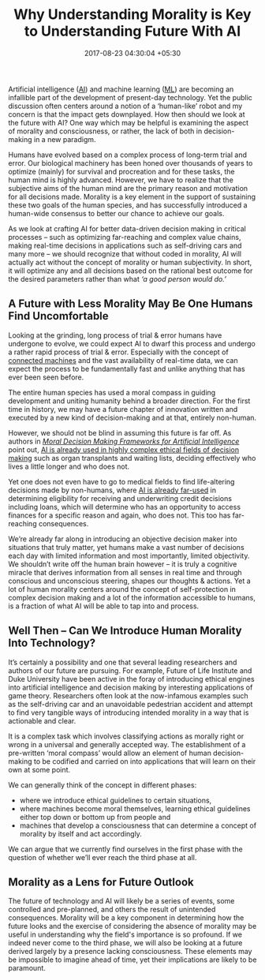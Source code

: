 ﻿---
title: Why Understanding Morality is Key to Understanding Future With AI
date: 2017-08-23 04:30:04 +05:30
categories:
- Artificial Intelligence
- Enabling Technologies
- Insights
- Machine Learning
tags:
- Artificial Intelligence
- Enabling Technologies
- artificial intelligence
- Asia
- Europe
- insights
- US
layout: post
type: post
status: publish
category:
- Enabling Technologies
- Artificial Intelligence
- Insights
- Machine Learning
Markets:
- Artificial Intelligence
- Enabling Technologies
- artificial intelligence
- Asia
- Europe
- insights
- US
Person: Markus Lampinen
---

<p>Artificial intelligence (<a href="https://letstalkpayments.com/ai-most-defining-technology-banking-industry/">AI</a>) and machine learning (<a href="https://letstalkpayments.com/racing-into-machine-learning-data-readiness-and-developing-world/">ML</a>) are becoming an infallible part of the development of present-day technology. Yet the public discussion often centers around a notion of a ‘human-like’ robot and my concern is that the impact gets downplayed. How then should we look at the future with AI? One way which may be helpful is examining the aspect of morality and consciousness, or rather, the lack of both in decision-making in a new paradigm.</p>
<p>Humans have evolved based on a complex process of long-term trial and error. Our biological machinery has been honed over thousands of years to optimize (mainly) for survival and procreation and for these tasks, the human mind is highly advanced. However, we have to realize that the subjective aims of the human mind are the primary reason and motivation for all decisions made. Morality is a key element in the support of sustaining these two goals of the human species, and has successfully introduced a human-wide consensus to better our chance to achieve our goals. </p>
<p>As we look at crafting AI for better data-driven decision making in critical processes – such as optimizing far-reaching and complex value chains, making real-time decisions in applications such as self-driving cars and many more – we should recognize that without coded in morality, AI will actually act without the concept of morality or human subjectivity. In short, it will optimize any and all decisions based on the rational best outcome for the desired parameters rather than what <i>‘a good person would do.’</i></p>
<h2>A Future with Less Morality May Be One Humans Find Uncomfortable</h2>
<p>Looking at the grinding, long process of trial &amp; error humans have undergone to evolve, we could expect AI to dwarf this process and undergo a rather rapid process of trial &amp; error. Especially with the concept of <a href="https://letstalkpayments.com/how-m2m-technology-can-transform-retail/">connected machines</a> and the vast availability of real-time data, we can expect the process to be fundamentally fast and unlike anything that has ever been seen before.</p>
<p>The entire human species has used a moral compass in guiding development and uniting humanity behind a broader direction. For the first time in history, we may have a future chapter of innovation written and executed by a new kind of decision-making and at that, entirely non-human.</p>
<p>However, we should not be blind in assuming this future is far off. As authors in <a href="https://users.cs.duke.edu/~conitzer/moralAAAI17.pdf"><i>Moral Decision Making Frameworks for Artificial Intelligence</i></a> point out, <a href="https://letstalkpayments.com/8-industries-that-ai-will-change-forever/">AI is already used in highly complex ethical fields of decision making</a> such as organ transplants and waiting lists, deciding effectively who lives a little longer and who does not. </p>
<p>Yet one does not even have to go to medical fields to find life-altering decisions made by non-humans, where <a href="https://news.crowdvalley.com/news/state-of-blockchain-and-artificial-intelligence-ai-in-fintech">AI is already far-used</a> in determining eligibility for receiving and underwriting credit decisions including loans, which will determine who has an opportunity to access finances for a specific reason and again, who does not. This too has far-reaching consequences.</p>
<p>We’re already far along in introducing an objective decision maker into situations that truly matter, yet humans make a vast number of decisions each day with limited information and most importantly, limited objectivity. We shouldn’t write off the human brain however – it is truly a cognitive miracle that derives information from all senses in real time and through conscious and unconscious steering, shapes our thoughts &amp; actions. Yet a lot of human morality centers around the concept of self-protection in complex decision making and a lot of the information accessible to humans, is a fraction of what AI will be able to tap into and process.</p>
<h2>Well Then – Can We Introduce Human Morality Into Technology?</h2>
<p>It’s certainly a possibility and one that several leading researchers and authors of our future are pursuing. For example, Future of Life Institute and Duke University have been active in the foray of introducing ethical engines into artificial intelligence and decision making by interesting applications of game theory. Researchers often look at the now-infamous examples such as the self-driving car and an unavoidable pedestrian accident and attempt to find very tangible ways of introducing intended morality in a way that is actionable and clear.</p>
<p>It is a complex task which involves classifying actions as morally right or wrong in a universal and generally accepted way. The establishment of a pre-written ‘moral compass’ would allow an element of human decision-making to be codified and carried on into applications that will learn on their own at some point.

We can generally think of the concept in different phases:
</p>
<ul>
<li style="font-weight: 400;">where we introduce ethical guidelines to certain situations, </li>
<li style="font-weight: 400;">where machines become moral themselves, learning ethical guidelines either top down or bottom up from people and </li>
<li style="font-weight: 400;">machines that develop a consciousness that can determine a concept of morality by itself and act accordingly. </li>
</ul>
<p>We can argue that we currently find ourselves in the first phase with the question of whether we’ll ever reach the third phase at all.</p>
<h2>Morality as a Lens for Future Outlook</h2>
<p>The future of technology and AI will likely be a series of events, some controlled and pre-planned, and others the result of unintended consequences. Morality will be a key component in determining how the future looks and the exercise of considering the absence of morality may be useful in understanding why the field's importance is so profound. If we indeed never come to the third phase, we will also be looking at a future derived largely by a presence lacking consciousness. These elements may be impossible to imagine ahead of time, yet their implications are likely to be paramount.</p>
